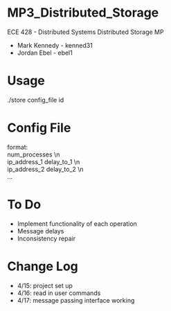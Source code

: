 MP3_Distributed_Storage
=======================

ECE 428 - Distributed Systems
Distributed Storage MP

- Mark Kennedy - kenned31
- Jordan Ebel  - ebel1


Usage
=====
./store config_file id


Config File
===========
format: <br>
    num_processes \n <br>
    ip_address_1  delay_to_1 \n <br>
    ip_address_2  delay_to_2 \n <br>
    ... <br>


To Do
=====
- Implement functionality of each operation
- Message delays
- Inconsistency repair


Change Log
==========

- 4/15: project set up
- 4/16: read in user commands
- 4/17: message passing interface working

